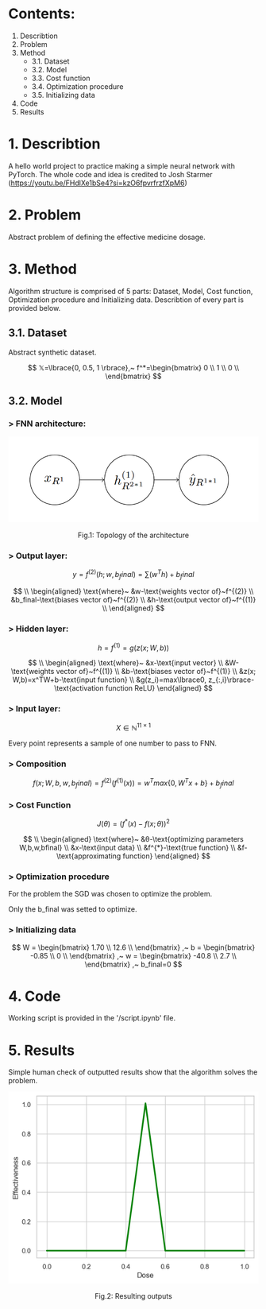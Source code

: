 # Contents:
1. Describtion
2. Problem
3. Method
    * 3.1. Dataset
    * 3.2. Model
    * 3.3. Cost function
    * 3.4. Optimization procedure
    * 3.5. Initializing data
4. Code
5. Results

# 1. Describtion
A hello world project to practice making a simple neural network with PyTorch.
The whole code and idea is credited to Josh Starmer (https://youtu.be/FHdlXe1bSe4?si=kzO6fpvrfrzfXpM6)

# 2. Problem
Abstract problem of defining the effective medicine dosage.

# 3. Method
Algorithm structure is comprised of 5 parts: Dataset, Model, Cost function, Optimization procedure and Initializing data. Describtion of every part is provided below.
## 3.1. Dataset
Abstract synthetic dataset.

$$
𝕏=\lbrace{0, 0.5, 1 \rbrace},~
f^*=\begin{bmatrix}
    0 \\
    1 \\
    0 \\
    \end{bmatrix}
$$

## 3.2. Model
### > FNN architecture:
<p align="center">
  <img src="https://github.com/AKAD0/pytorch_hellow/blob/master/Fig1.png">
</p>

$$
\text{Fig.1: Topology of the architecture}
$$
### > Output layer:
$$
y=f^{(2)}(h; w,b_final) = \sum_ {}(w^Th)+b_final
$$

$$
\\
\begin{aligned}
\text{where}~
&w-\text{weights vector of}~f^{(2)} \\
&b_final-\text{biases vector of}~f^{(2)} \\
&h-\text{output vector of}~f^{(1)} \\
\end{aligned}
$$


### > Hidden layer:
$$
h = f^{(1)} = g( z( x; W,b))
$$

$$
\\
\begin{aligned}
\text{where}~
&x-\text{input vector} \\
&W-\text{weights vector of}~f^{(1)} \\
&b-\text{biases vector of}~f^{(1)} \\
&z(x; W,b)=x^TW+b-\text{input function} \\
&g(z_i)=max\lbrace0, z_{:,i}\rbrace-\text{activation function ReLU}
\end{aligned}
$$


### > Input layer:
$$
X \in ℕ^{11×1}
$$

Every point represents a sample of one number to pass to FNN.

### > Composition
$$
f(x; W,b,w,b_final) = f^{(2)}( f^{(1)}( x)) = w^Tmax\lbrace0, W^Tx+b\rbrace+b_final
$$

### > Cost Function
$$
J(θ) = ( f^{*}(x) - f(x;θ))^2
$$

$$
\\
\begin{aligned}
\text{where}~
&θ-\text{optimizing parameters W,b,w,bfinal} \\
&x-\text{input data} \\
&f^{*}-\text{true function} \\
&f-\text{approximating function}
\end{aligned}
$$
### > Optimization procedure
For the problem the SGD was chosen to optimize the problem.

Only the b_final was setted to optimize.

### > Initializing data
$$
W = \begin{bmatrix}
    1.70 \\
    12.6 \\
    \end{bmatrix}
,~
b = \begin{bmatrix}
    -0.85 \\
    0 \\
    \end{bmatrix}
,~
w = \begin{bmatrix}
    -40.8 \\
    2.7 \\
    \end{bmatrix}
,~
b_final=0
$$

# 4. Code

Working script is provided in the '/script.ipynb' file.

# 5. Results
Simple human check of outputted results show that the algorithm solves the problem.

<p align="center">
  <img src="https://github.com/AKAD0/pytorch_hellow/blob/master/Fig2.png">
</p>

$$
\text{Fig.2: Resulting outputs}
$$